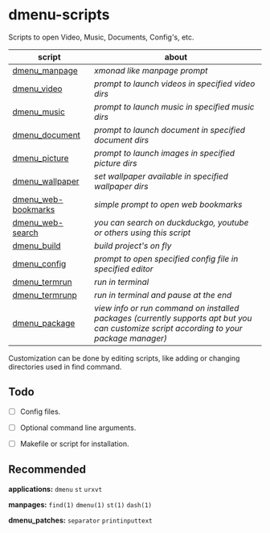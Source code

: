 # dmenu-scripts
Scripts to open Video, Music, Documents, Config's, etc.



| script                                                                                            | about                                                  |
|---------------------------------------------------------------------------------------------------|--------------------------------------------------------|
| [dmenu_manpage](https://github.com/DarkSamus669/dmenu-scripts/raw/main/dmenu_manpage)             | _xmonad like manpage prompt_
| [dmenu_video](https://github.com/DarkSamus669/dmenu-scripts/raw/main/dmenu_video)                 | _prompt to launch videos in specified video dirs_
| [dmenu_music](https://github.com/DarkSamus669/dmenu-scripts/raw/main/dmenu_music)                 | _prompt to launch music in specified music dirs_
| [dmenu_document](https://github.com/DarkSamus669/dmenu-scripts/raw/main/dmenu_document)           | _prompt to launch document in specified document dirs_
| [dmenu_picture](https://github.com/DarkSamus669/dmenu-scripts/raw/main/dmenu_picture)             | _prompt to launch images in specified picture dirs_
| [dmenu_wallpaper](https://github.com/DarkSamus669/dmenu-scripts/raw/main/dmenu_wallpaper)         | _set wallpaper available in specified wallpaper dirs_
| [dmenu_web-bookmarks](https://github.com/DarkSamus669/dmenu-scripts/raw/main/dmenu_web-bookmarks) | _simple prompt to open web bookmarks_
| [dmenu_web-search](https://github.com/DarkSamus669/dmenu-scripts/raw/main/dmenu_web-search)           | _you can search on duckduckgo, youtube or others using this script_
| [dmenu_build](https://github.com/DarkSamus669/dmenu-scripts/raw/main/dmenu_build)                 | _build project's on fly_
| [dmenu_config](https://github.com/DarkSamus669/dmenu-scripts/raw/main/dmenu_config)               | _prompt to open specified config file in specified editor_
| [dmenu_termrun](https://github.com/DarkSamus669/dmenu-scripts/raw/main/dmenu_termrun)             | _run in terminal_
| [dmenu_termrunp](https://github.com/DarkSamus669/dmenu-scripts/raw/main/dmenu_termrunp)           | _run in terminal and pause at the end_
| [dmenu_package](https://github.com/DarkSamus669/dmenu-scripts/raw/main/dmenu_package)           | _view info or run command on installed packages (currently supports apt but you can customize script according to your package manager)_


Customization can be done by editing scripts, like adding or changing directories used in find command.



## Todo
- [ ] Config files.
- [ ] Optional command line arguments.
- [ ] Makefile or script for installation.



## Recommended

**applications:**
```dmenu``` ```st``` ```urxvt```


**manpages:**
```find(1)``` ```dmenu(1)``` ```st(1)``` ```dash(1)```


**dmenu_patches:**
```separator``` ```printinputtext```
​
